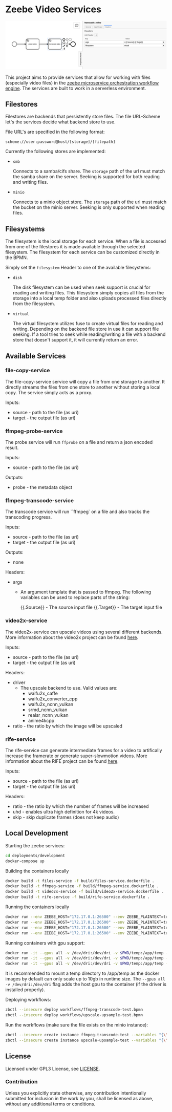 # Zeebe Video Services

<p align="center">
<img src="docs/screenshot.png" alt="screenshot" title="screenshot" />
</p>

This project aims to provide services that allow for working with files (especially video files) in the [zeebe microservice orchestration workflow engine](https://github.com/zeebe-io/zeebe). The services are built to work in a serverless environment.

## Filestores

Filestores are backends that persistently store files. The file URL-Scheme let's the services decide what backend store to use.

File URL's are specified in the following format:
```
scheme://user:password@host/[storage]/[filepath]
```

Currently the following stores are implemented:

- `smb`

    Connects to a samba/cifs share.
    The `storage` path of the url must match the samba share on the server.
    Seeking is supported for both reading and writing files.

- `minio`

    Connects to a minio object store.
    The `storage` path of the url must match the bucket on the minio server.
    Seeking is only supported when reading files.

## Filesystems

The filesystem is the local storage for each service. When a file is accessed from one of the filestores it is made available through the selected filesystem.
The filesystem for each service can be customized directly in the BPMN. 

Simply set the `filesystem` Header to one of the available filesystems:

- `disk`

    The disk filesystem can be used when seek support is crucial for reading and writing files. This filesystem simply copies all files from the storage into a local temp folder and also uploads processed files directly from the filesystem.

- `virtual`

    The virtual filesystem utilizes fuse to create virtual files for reading and writing. Depending on the backend file store in use it can support file seeking. If a tool tries to seek while reading/writing a file with a backend store that doesn't support it, it will currently return an error.

## Available Services

### file-copy-service

The file-copy-service service will copy a file from one storage to another. It directly streams the files from one store to another without storing a local copy. The service simply acts as a proxy.

Inputs:
- source - path to the file (as uri)
- target - the output file (as uri)

### ffmpeg-probe-service

The probe service will run `ffprobe` on a file and return a json encoded result.

Inputs:
- source - path to the file (as uri)

Outputs:
- probe - the metadata object

### ffmpeg-transcode-service

The transcode service will run ``ffmpeg` on a file and also tracks the transcoding progress.

Inputs:
- source - path to the file (as uri)
- target - the output file (as uri)

Outputs:
- none

Headers:
- args
    - An argument template that is passed to ffmpeg. The following variables can be used to replace parts of the string:
        
        {{.Source}} - The source input file
        {{.Target}} - The target input file

### video2x-service

The video2x-service can upscale videos using several different backends. More information about the video2x project can be found [here](https://github.com/k4yt3x/video2x).

Inputs:
- source - path to the file (as uri)
- target - the output file (as uri)

Headers:
- driver
    - The upscale backend to use. Valid values are:
        - waifu2x_caffe
        - waifu2x_converter_cpp
        - waifu2x_ncnn_vulkan
        - srmd_ncnn_vulkan
        - realsr_ncnn_vulkan
        - anime4kcpp
- ratio - the ratio by which the image will be upscaled

### rife-service

The rife-service can generate intermediate frames for a video to artifically increase the framerate or generate super-slowmotion videos. More information about the RIFE project can be found [here](https://github.com/hzwer/arXiv2020-RIFE).

Inputs:
- source - path to the file (as uri)
- target - the output file (as uri)

Headers:
- ratio - the ratio by which the number of frames will be increased
- uhd - enables ultra high definition for 4k videos.
- skip - skip duplicate frames (does not keep audio)

## Local Development

Starting the zeebe services:
```bash
cd deployments/development
docker-compose up
```

Building the containers locally
```bash
docker build -t files-service -f build/files-service.dockerfile .
docker build -t ffmpeg-service -f build/ffmpeg-service.dockerfile .
docker build -t video2x-service -f build/video2x-service.dockerfile .
docker build -t rife-service -f build/rife-service.dockerfile .
```

Running the containers locally
```bash
docker run --env ZEEBE_HOST="172.17.0.1:26500" --env ZEEBE_PLAINTEXT=true files-service
docker run --env ZEEBE_HOST="172.17.0.1:26500" --env ZEEBE_PLAINTEXT=true ffmpeg-service
docker run --env ZEEBE_HOST="172.17.0.1:26500" --env ZEEBE_PLAINTEXT=true video2x-service
docker run --env ZEEBE_HOST="172.17.0.1:26500" --env ZEEBE_PLAINTEXT=true rife-service
```

Running containers with gpu support:
```bash
docker run -it --gpus all -v /dev/dri:/dev/dri -v $PWD/temp:/app/temp --env ZEEBE_HOST="172.17.0.1:26500" --env ZEEBE_PLAINTEXT=true ffmpeg-service
docker run -it --gpus all -v /dev/dri:/dev/dri -v $PWD/temp:/app/temp --env ZEEBE_HOST="172.17.0.1:26500" --env ZEEBE_PLAINTEXT=true video2x-service
docker run -it --gpus all -v /dev/dri:/dev/dri -v $PWD/temp:/app/temp --env ZEEBE_HOST="172.17.0.1:26500" --env ZEEBE_PLAINTEXT=true rife-service
```

It is recommended to mount a temp directory to /app/temp as the docker images by default can only scale up to 10gb in runtime size.
The `--gpus all -v /dev/dri:/dev/dri` flag adds the host gpu to the container (if the driver is installed properly).

Deploying workflows:
```bash
zbctl --insecure deploy workflows/ffmpeg-transcode-test.bpmn
zbctl --insecure deploy workflows/upscale-upsample-test.bpmn
```

Run the workflows (make sure the file exists on the minio instance):
```bash
zbctl --insecure create instance ffmpeg-transcode-test --variables "{\"filename\": \"minio://minio:miniominio@172.17.0.1:9000/test/test.mp4\"}"
zbctl --insecure create instance upscale-upsample-test --variables "{\"filename\": \"minio://minio:miniominio@172.17.0.1:9000/test/test.mp4\"}"
```

## License

Licensed under GPL3 License, see [LICENSE](LICENSE).

### Contribution

Unless you explicitly state otherwise, any contribution intentionally submitted for inclusion in the work by you, shall be licensed as above, without any additional terms or conditions.
